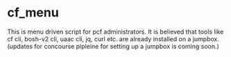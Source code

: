 # cf_menu

This is menu driven script for pcf administrators. It is believed that tools like cf cli, bosh-v2 cli, uaac cli, jq, curl etc. are already installed on a jumpbox. (updates for concourse pipleine for setting up a jumpbox is coming soon.)

  
